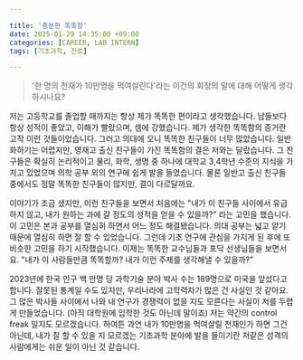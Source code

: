 ```yaml
---

title: '충분한 똑똑함'
date: 2025-01-29 14:35:00 +09:00
categories: [CAREER, LAB INTERN]
tags: [기초과학, 진로]

---
```


> '한 명의 천재가 10만명을 먹여살린다'라는 이건의 회장의 말에 대해 어떻게 생각하시나요? 

저는 고등학교를 졸업할 때까지는 항상 제가 똑똑한 편이라고 생각했습니다. 남들보다 항상 성적이 좋았고, 이해가 빨랐으며, 셈에 강했습니다. 제가 생각한 똑똑함의 증거란 고작 이런 것들이었습니다. 그러고 의대에 오니 똑똑한 친구들이 너무 많았습니다. 일반화하기는 어렵지만, 영재고 출신 친구들이 가진 똑똑함의 결은 저와는 달랐습니다. 그 친구들은 확실히 논리적이고 물리, 화학, 생명 중 하나에 대학교 3,4학년 수준의 지식을 가지고 있었으며 의학 공부 외의 연구에 쉽게 발을 들였습니다. 물론 일반고 출신 친구들 중에서도 정말 똑똑한 친구들이 많지만, 결이 다르달까요. 

이야기가 조금 샜지만, 이런 친구들을 보면서 처음에는 "내가 이 친구들 사이에서 유급하지 않고, 내가 원하는 과에 갈 정도의 성적을 얻을 수 있을까?" 라는 고민을 했습니다. 이 고민은 본과 공부를 열심히 하면서 어느 정도 해결됐습니다. 의대 공부는 넓고 얕기 때문에 열심히 하면 잘 할 수 있었습니다. 그런데 기초 연구에 관심을 가지게 된 후에 또 비슷한 고민을 하기 시작했습니다. 이제는 똑똑한 교수님들과 포닥 선생님들을 보면서요. "내가 이 사람들만큼 똑똑할까? 내가 이런 주제를 생각해낼 수 있을까?"  

2023년에 한국 인구 백 만명 당 과학기술 분야 박사 수는 189명으로 미국을 앞섰다고 합니다. 잘못된 통계일 수도 있지만, 우리나라에 고학력자가 많은 건 사실인 것 같아요. 그 많은 박사들 사이에서 나와 내 연구가 경쟁력이 없을 지도 모른다는 사실이 저를 두렵게 만들었습니다. (아직 대학원에 입학한 것도 아닌데 말이죠) 저는 약간의 control freak 일지도 모르겠습니다. 하여튼 과연 내가 10만명을 먹여살릴 천재인가 하면 그건 아닌데, 내가 잘 할 수 있을 지 모르겠는 기초과학 분야에 발을 들이기란 저같은 성격의 사람에게는 쉬운 일이 아닌 것 같습니다. 
